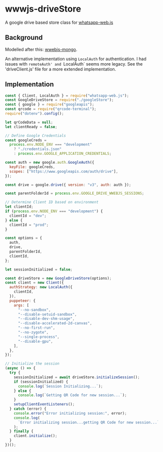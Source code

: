 # wwwjs-driveStore

A google drive based store class for [whatsapp-web.js](https://www.npmjs.com/package/whatsapp-web.js)

## Background

Modelled after this: [wwebjs-mongo](https://github.com/jtouris/wwebjs-mongo).

An alternative implementation using `LocalAuth` for authentication. I had  issues with `remoteAuth' and `LocalAuth` seems more legacy. See the 'driveClient.js' file for a more extended implementation.

## Implementation

```javascript
const { Client, LocalAuth } = require("whatsapp-web.js");
const GoogleDriveStore = require("./googleStore");
const { google } = require("googleapis");
const qrcode = require("qrcode-terminal");
require("dotenv").config();

let qrCodeData = null;
let clientReady = false;

// Define Google Credentials
const googleCreds =
  process.env.NODE_ENV === "development"
    ? "./credentials.json"
    : process.env.GOOGLE_APPLICATION_CREDENTIALS;

const auth = new google.auth.GoogleAuth({
  keyFile: googleCreds,
  scopes: ["https://www.googleapis.com/auth/drive"],
});

const drive = google.drive({ version: "v3", auth: auth });

const parentFolderId = process.env.GOOGLE_DRIVE_WWEBJS_SESSIONS;

// Determine Client ID based on environment
let clientId;
if (process.env.NODE_ENV === "development") {
  clientId = "dev";
} else {
  clientId = "prod";
}

const options = {
  auth,
  drive,
  parentFolderId,
  clientId,
};

let sessionInitialized = false;

const driveStore = new GoogleDriveStore(options);
const client = new Client({
  authStrategy: new LocalAuth({
    clientId,
  }),
  puppeteer: {
    args: [
      "--no-sandbox",
      "--disable-setuid-sandbox",
      "--disable-dev-shm-usage",
      "--disable-accelerated-2d-canvas",
      "--no-first-run",
      "--no-zygote",
      "--single-process",
      "--disable-gpu",
    ],
  },
});

// Initialize the session
(async () => {
  try {
    sessionInitialized = await driveStore.initializeSession();
    if (sessionInitialized) {
      console.log(`Session Initializing...`);
    } else {
      console.log(`Getting QR Code for new session...`);
    }
    setupClientEventListeners();
  } catch (error) {
    console.error("Error initializing session:", error);
    console.log(
      `Error initializing session...getting QR Code for new session...`
    );
  } finally {
    client.initialize();
  }
})();
